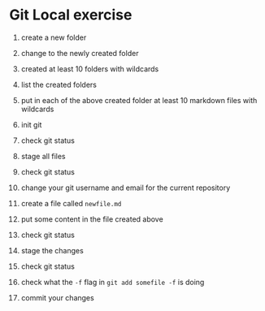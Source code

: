 # Git Local exercise

1. create a new folder

2. change to the newly created folder

3. created at least 10 folders with wildcards

4. list the created folders

5. put in each of the above created folder at least 10 markdown files with wildcards
6. init git

7. check git status

8. stage all files

9. check git status

8. change your git username and email for the current repository
9. create a file called `newfile.md`

10. put some content in the file created above

11. check git status

12. stage the changes

13. check git status

14. check what the `-f` flag in `git add somefile -f` is doing

15. commit your changes

